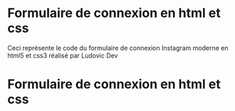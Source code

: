 # Formulaire de connexion en html et css


Ceci représente le code du formulaire de connexion Instagram moderne en html5 et css3 réalisé par Ludovic Dev






# Formulaire de connexion en html et css

